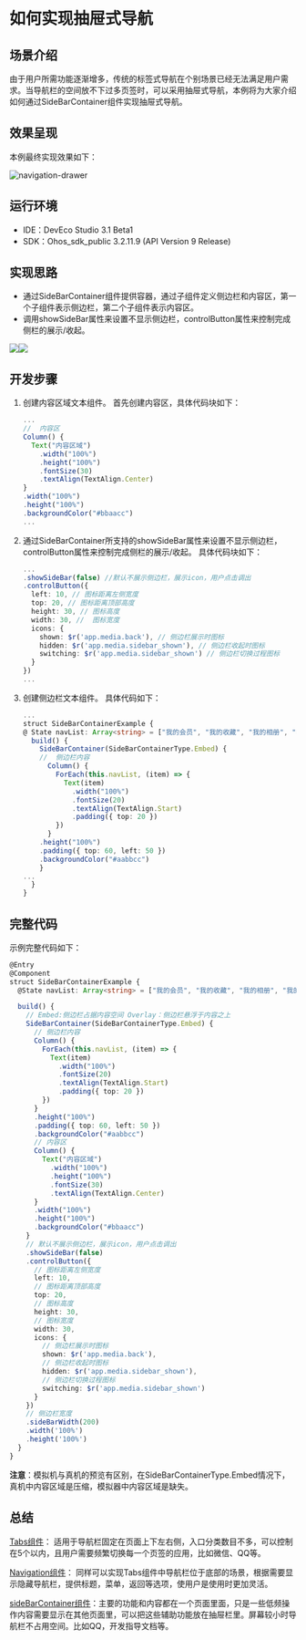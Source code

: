 # 如何实现抽屉式导航

## 场景介绍
由于用户所需功能逐渐增多，传统的标签式导航在个别场景已经无法满足用户需求。当导航栏的空间放不下过多页签时，可以采用抽屉式导航，本例将为大家介绍如何通过SideBarContainer组件实现抽屉式导航。

## 效果呈现
本例最终实现效果如下：

![navigation-drawer](figures/navigation-drawer.gif)

## 运行环境
- IDE：DevEco Studio 3.1 Beta1
- SDK：Ohos_sdk_public 3.2.11.9 (API Version 9 Release)

## 实现思路
- 通过SideBarContainer组件提供容器，通过子组件定义侧边栏和内容区，第一个子组件表示侧边栏，第二个子组件表示内容区。
- 调用showSideBar属性来设置不显示侧边栏，controlButton属性来控制完成侧栏的展示/收起。

![](figures/navigation-drawer1.PNG)![](figures/navigation-drawer2.png)

## 开发步骤
1. 创建内容区域文本组件。
首先创建内容区，具体代码块如下：
    ```ts
    ...
    //  内容区
    Column() {
      Text("内容区域")
        .width("100%")
        .height("100%")
        .fontSize(30)
        .textAlign(TextAlign.Center)
    }
    .width("100%")
    .height("100%")
    .backgroundColor("#bbaacc")
    ...
    ```
2. 通过SideBarContainer所支持的showSideBar属性来设置不显示侧边栏，controlButton属性来控制完成侧栏的展示/收起。
具体代码块如下：
    ```ts
    ...
    .showSideBar(false) //默认不展示侧边栏，展示icon，用户点击调出
    .controlButton({
      left: 10, // 图标距离左侧宽度
      top: 20, // 图标距离顶部高度
      height: 30, // 图标高度
      width: 30, //  图标宽度
      icons: {
        shown: $r('app.media.back'), // 侧边栏展示时图标
        hidden: $r('app.media.sidebar_shown'), // 侧边栏收起时图标
        switching: $r('app.media.sidebar_shown') // 侧边栏切换过程图标
      }
    })
    ...
    ```
3. 创建侧边栏文本组件。
具体代码如下：

    ```ts
    ...
    struct SideBarContainerExample {
    @ State navList: Array<string> = ["我的会员", "我的收藏", "我的相册", "我的文件",]
      build() {
        SideBarContainer(SideBarContainerType.Embed) {
        //  侧边栏内容
          Column() {
            ForEach(this.navList, (item) => {
              Text(item)
                .width("100%")
                .fontSize(20)
                .textAlign(TextAlign.Start)
                .padding({ top: 20 })
            })
          }
        .height("100%")
        .padding({ top: 60, left: 50 })
        .backgroundColor("#aabbcc")
        }
    ...
      }
    }
    ```
## 完整代码
示例完整代码如下：

```ts
@Entry
@Component
struct SideBarContainerExample {
  @State navList: Array<string> = ["我的会员", "我的收藏", "我的相册", "我的文件",]

  build() {
    // Embed:侧边栏占据内容空间 Overlay：侧边栏悬浮于内容之上
    SideBarContainer(SideBarContainerType.Embed) { 
      // 侧边栏内容
      Column() {
        ForEach(this.navList, (item) => {
          Text(item)
            .width("100%")
            .fontSize(20)
            .textAlign(TextAlign.Start)
            .padding({ top: 20 })
        })
      }
      .height("100%")
      .padding({ top: 60, left: 50 })
      .backgroundColor("#aabbcc")
      // 内容区
      Column() {
        Text("内容区域")
          .width("100%")
          .height("100%")
          .fontSize(30)
          .textAlign(TextAlign.Center)
      }
      .width("100%")
      .height("100%")
      .backgroundColor("#bbaacc")
    }
    // 默认不展示侧边栏，展示icon，用户点击调出
    .showSideBar(false) 
    .controlButton({
      // 图标距离左侧宽度
      left: 10, 
      // 图标距离顶部高度
      top: 20, 
      // 图标高度
      height: 30, 
      // 图标宽度
      width: 30, 
      icons: {
        // 侧边栏展示时图标
        shown: $r('app.media.back'), 
        // 侧边栏收起时图标
        hidden: $r('app.media.sidebar_shown'), 
        // 侧边栏切换过程图标
        switching: $r('app.media.sidebar_shown') 
      }
    })
    // 侧边栏宽度
    .sideBarWidth(200) 
    .width('100%')
    .height('100%')
  }
}

```
**注意**：模拟机与真机的预览有区别，在SideBarContainerType.Embed情况下，真机中内容区域是压缩，模拟器中内容区域是缺失。

## 总结

[Tabs组件](../application-dev/reference/apis-arkui/arkui-ts/ts-container-tabs.md)： 适用于导航栏固定在页面上下左右侧，入口分类数目不多，可以控制在5个以内，且用户需要频繁切换每一个页签的应用，比如微信、QQ等。

[Navigation组件](../application-dev/reference/apis-arkui/arkui-ts/ts-basic-components-navigation.md)： 同样可以实现Tabs组件中导航栏位于底部的场景，根据需要显示隐藏导航栏，提供标题，菜单，返回等选项，使用户是使用时更加灵活。

[sideBarContainer组件](../application-dev/reference/apis-arkui/arkui-ts/ts-container-sidebarcontainer.md)：主要的功能和内容都在一个页面里面，只是一些低频操作内容需要显示在其他页面里，可以把这些辅助功能放在抽屉栏里。屏幕较小时导航栏不占用空间。比如QQ，开发指导文档等。


